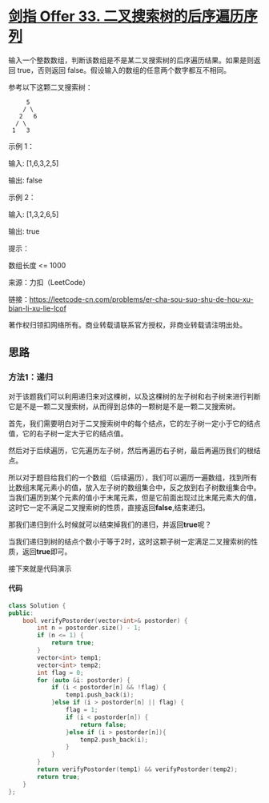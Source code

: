 # [剑指 Offer 33. 二叉搜索树的后序遍历序列](https://leetcode-cn.com/problems/er-cha-sou-suo-shu-de-hou-xu-bian-li-xu-lie-lcof/)

输入一个整数数组，判断该数组是不是某二叉搜索树的后序遍历结果。如果是则返回 true，否则返回 false。假设输入的数组的任意两个数字都互不相同。

参考以下这颗二叉搜索树：

     	 5
    	/ \
       2   6
      / \
     1   3
示例 1：

输入: [1,6,3,2,5]

输出: false

示例 2：

输入: [1,3,2,6,5]

输出: true

提示：

数组长度 <= 1000

来源：力扣（LeetCode）

链接：https://leetcode-cn.com/problems/er-cha-sou-suo-shu-de-hou-xu-bian-li-xu-lie-lcof

著作权归领扣网络所有。商业转载请联系官方授权，非商业转载请注明出处。



## 思路

### 方法1：递归

对于该题我们可以利用递归来对这棵树，以及这棵树的左子树和右子树来进行判断它是不是一颗二叉搜索树，从而得到总体的一颗树是不是一颗二叉搜索树。

首先，我们需要明白对于二叉搜索树中的每个结点，它的左子树一定小于它的结点值，它的右子树一定大于它的结点值。

然后对于后续遍历，它先遍历左子树，然后再遍历右子树，最后再遍历我们的根结点。

所以对于题目给我们的一个数组（后续遍历），我们可以遍历一遍数组，找到所有比数组末尾元素小的值，放入左子树的数组集合中，反之放到右子树数组集合中。当我们遍历到某个元素的值小于末尾元素，但是它前面出现过比末尾元素大的值，这时它一定不满足二叉搜索树的性质，直接返回**false**,结束递归。

那我们递归到什么时候就可以结束掉我们的递归，并返回**true**呢？

当我们递归到树的结点个数小于等于2时，这时这颗子树一定满足二叉搜索树的性质，返回**true**即可。

接下来就是代码演示



#### 代码

```cpp
class Solution {
public:
    bool verifyPostorder(vector<int>& postorder) {
        int n = postorder.size() - 1;
        if (n <= 1) {
            return true;
        }
        vector<int> temp1;
        vector<int> temp2;
        int flag = 0;
        for (auto &i: postorder) {
            if (i < postorder[n] && !flag) {
                temp1.push_back(i);
            }else if (i > postorder[n] || flag) {
                flag = 1;
                if (i < postorder[n]) {
                    return false;
                }else if (i > postorder[n]){
                    temp2.push_back(i);
                }
            }
        }
        return verifyPostorder(temp1) && verifyPostorder(temp2);
        return true;
    }
};
```

